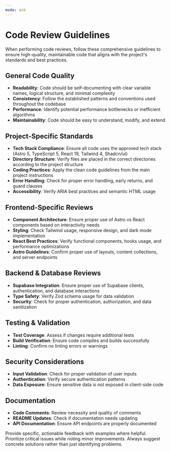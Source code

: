 ```yaml
---
mode: ask
---
```


# Code Review Guidelines

When performing code reviews, follow these comprehensive guidelines to ensure high-quality, maintainable code that aligns with the project's standards and best practices.

## General Code Quality

- **Readability**: Code should be self-documenting with clear variable names, logical structure, and minimal complexity
- **Consistency**: Follow the established patterns and conventions used throughout the codebase
- **Performance**: Identify potential performance bottlenecks or inefficient algorithms
- **Maintainability**: Code should be easy to understand, modify, and extend

## Project-Specific Standards

- **Tech Stack Compliance**: Ensure all code uses the approved tech stack (Astro 5, TypeScript 5, React 19, Tailwind 4, Shadcn/ui)
- **Directory Structure**: Verify files are placed in the correct directories according to the project structure
- **Coding Practices**: Apply the clean code guidelines from the main project instructions
- **Error Handling**: Check for proper error handling, early returns, and guard clauses
- **Accessibility**: Verify ARIA best practices and semantic HTML usage

## Frontend-Specific Reviews

- **Component Architecture**: Ensure proper use of Astro vs React components based on interactivity needs
- **Styling**: Check Tailwind usage, responsive design, and dark mode implementation
- **React Best Practices**: Verify functional components, hooks usage, and performance optimizations
- **Astro Guidelines**: Confirm proper use of layouts, content collections, and server endpoints

## Backend & Database Reviews

- **Supabase Integration**: Ensure proper use of Supabase clients, authentication, and database interactions
- **Type Safety**: Verify Zod schema usage for data validation
- **Security**: Check for proper authentication, authorization, and data sanitization

## Testing & Validation

- **Test Coverage**: Assess if changes require additional tests
- **Build Verification**: Ensure code compiles and builds successfully
- **Linting**: Confirm no linting errors or warnings

## Security Considerations

- **Input Validation**: Check for proper validation of user inputs
- **Authentication**: Verify secure authentication patterns
- **Data Exposure**: Ensure sensitive data is not exposed in client-side code

## Documentation

- **Code Comments**: Review necessity and quality of comments
- **README Updates**: Check if documentation needs updating
- **API Documentation**: Ensure API endpoints are properly documented

Provide specific, actionable feedback with examples where helpful. Prioritize critical issues while noting minor improvements. Always suggest concrete solutions rather than just identifying problems.
